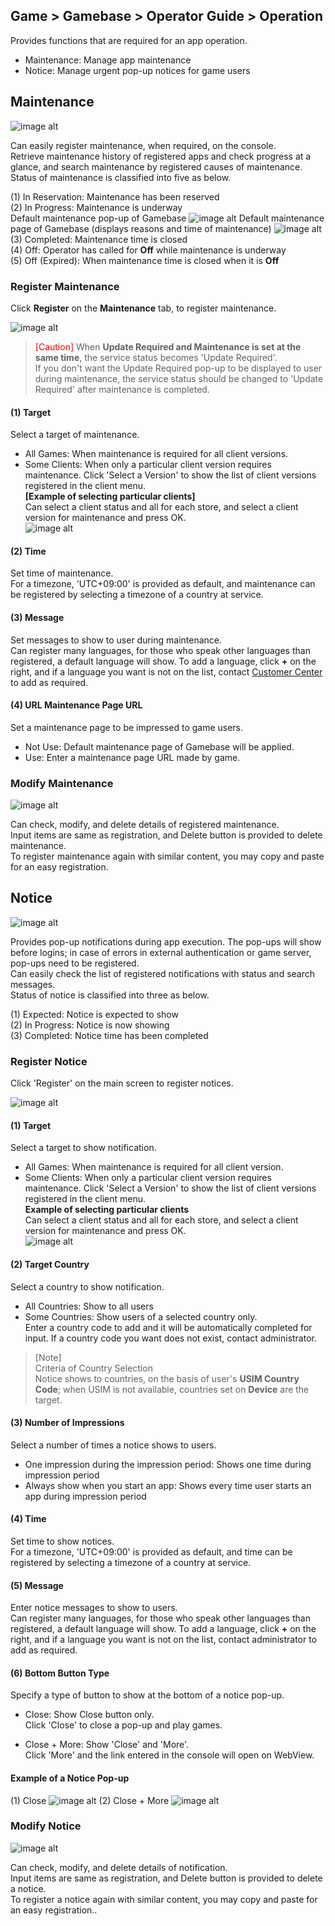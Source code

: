 ## Game > Gamebase > Operator Guide > Operation
Provides functions that are required for an app operation. <br/>

* Maintenance: Manage app maintenance
* Notice: Manage urgent pop-up notices for game users

## Maintenance


![image alt](http://static.toastoven.net/prod_gamebase/Operators_Guide/Console_Maintenance1_1.1.png)

Can easily register maintenance, when required, on the console.<br/>
Retrieve maintenance history of registered apps and check progress at a glance, and search maintenance by registered causes of maintenance.<br />
Status of maintenance is classified into five as below. <br />

(1) In Reservation: Maintenance has been reserved <br />
(2) In Progress: Maintenance is underway <br />Default maintenance pop-up of Gamebase
![image alt](http://static.toastoven.net/prod_gamebase/Operators_Guide/Console_Maintenance_popup_1.0.png)
Default maintenance page of Gamebase (displays reasons and time of maintenance)
![image alt](http://static.toastoven.net/prod_gamebase/Operators_Guide/Console_Maintenance_webview_1.1.png)
(3) Completed: Maintenance time is closed <br />
(4) Off: Operator has called for **Off** while maintenance is underway <br />
(5) Off (Expired): When maintenance time is closed when it is **Off** <br />


### Register Maintenance

Click **Register** on the **Maintenance** tab, to register maintenance.<br />

![image alt](http://static.toastoven.net/prod_gamebase/Operators_Guide/Console_Maintenance2_1.3.png)

>  <font color="red">[Caution] </font> When **Update Required and Maintenance is set at the same time**, the service status becomes 'Update Required'.<br/>
>  If you don't want the Update Required pop-up to be displayed to user during maintenance, the service status should be changed to 'Update Required' after maintenance is completed.<br/>

#### (1) Target
Select a target of maintenance.<br />

- All Games: When maintenance is required for all client versions.
- Some Clients: When only a particular client version requires maintenance. Click 'Select a Version' to show the list of client versions registered in the client menu. <br/>
  **[Example of selecting particular clients]**<br/>
  Can select a client status and all for each store, and select a client version for maintenance and press OK.<br/>
  ![image alt](http://static.toastoven.net/prod_gamebase/Operators_Guide/Console_Maintenance4_1.3.png)


#### (2) Time
Set time of maintenance.<br />
For a timezone, 'UTC+09:00' is provided as default, and maintenance can be registered by selecting a timezone of a country at service. <br />

#### (3) Message
Set messages to show to user during maintenance.<br />
Can register many languages, for those who speak other languages than registered, a default language will show. To add a language, click **+** on the right, and if a language you want is not on the list, contact [Customer Center](https://cloud.toast.com/support/faq) to add as required.<br />

#### (4) URL Maintenance Page URL
Set a maintenance page to be impressed to game users.<br />

- Not Use: Default maintenance page of Gamebase will be applied.<br />
- Use: Enter a maintenance page URL made by game.<br />


### Modify Maintenance
![image alt](http://static.toastoven.net/prod_gamebase/Operators_Guide/Console_Maintenance3_1.1.png)

Can check, modify, and delete details of registered maintenance. <br />
Input items are same as registration, and Delete button is provided to delete maintenance. <br />
To register maintenance again with similar content, you may copy and paste for an easy registration.<br />

## Notice

![image alt](http://static.toastoven.net/prod_gamebase/Operators_Guide/Console_Notice1_1.2.png)

Provides pop-up notifications during app execution. The pop-ups will show before logins; in case of errors in external authentication or game server, pop-ups need to be registered.<br/>
Can easily check the list of registered notifications with status and search messages.<br />
Status of notice is classified into three as below. <br />

(1) Expected: Notice is expected to show <br />
(2) In Progress: Notice is now showing <br />
(3) Completed: Notice time has been completed <br />

### Register Notice

Click 'Register' on the main screen to register notices.<br />

![image alt](http://static.toastoven.net/prod_gamebase/Operators_Guide/Console_Notice2_1.0.png)

#### (1) Target

Select a target to show notification.<br />

- All Games: When maintenance is required for all client version.
- Some Clients: When only a particular client version requires maintenance. Click 'Select a Version' to show the list of client versions registered in the client menu. <br />
  **Example of selecting particular clients** <br/>
  Can select a client status and all for each store, and select a client version for maintenance and press OK.<br/>
  ![image alt](http://static.toastoven.net/prod_gamebase/Operators_Guide/Console_Maintenance4_1.3.png)


#### (2) Target Country
Select a country to show notification.<br />

- All Countries: Show to all users
- Some Countries: Show users of a selected country only. <br/>
 Enter a country code to add and it will be automatically completed for input. If a country code you want does not exist, contact administrator.

> [Note]<br/>
> Criteria of Country Selection <br/>
> Notice shows to countries, on the basis of user's **USIM Country Code**; when USIM is not available, countries set on **Device** are the target.<br />

#### (3) Number of Impressions
Select a number of times a notice shows to users.<br />

- One impression during the impression period: Shows one time during impression period
- Always show when you start an app: Shows every time user starts an app during impression period

#### (4) Time
Set time to show notices. <br />
For a timezone, 'UTC+09:00' is provided as default, and time can be registered by selecting a timezone of a country at service.<br />

#### (5) Message
Enter notice messages to show to users.<br />
Can register many languages, for those who speak other languages than registered, a default language will show. To add a language, click **+** on the right, and if a language you want is not on the list, contact administrator to add as required.<br />


#### (6) Bottom Button Type
Specify a type of button to show at the bottom of a notice pop-up.<br />

- Close: Show Close button only. <br/>
  Click 'Close' to close a pop-up and play games. <br />

- Close + More: Show 'Close' and 'More'.<br/>
  Click 'More' and the link entered in the console will open on WebView. <br />


#### Example of a Notice Pop-up
(1) Close
![image alt](http://static.toastoven.net/prod_gamebase/Operators_Guide/Console_Notice_popup_close_1.1.png)
(2) Close + More
![image alt](http://static.toastoven.net/prod_gamebase/Operators_Guide/Console_Notice_popup_close_detail_1.0.png)

### Modify Notice
![image alt](http://static.toastoven.net/prod_gamebase/Operators_Guide/Console_Notice3_1.1.png)

Can check, modify, and delete details of notification.<br />
Input items are same as registration, and Delete button is provided to delete a notice.<br />
To register a notice again with similar content, you may copy and paste for an easy registration..<br />
